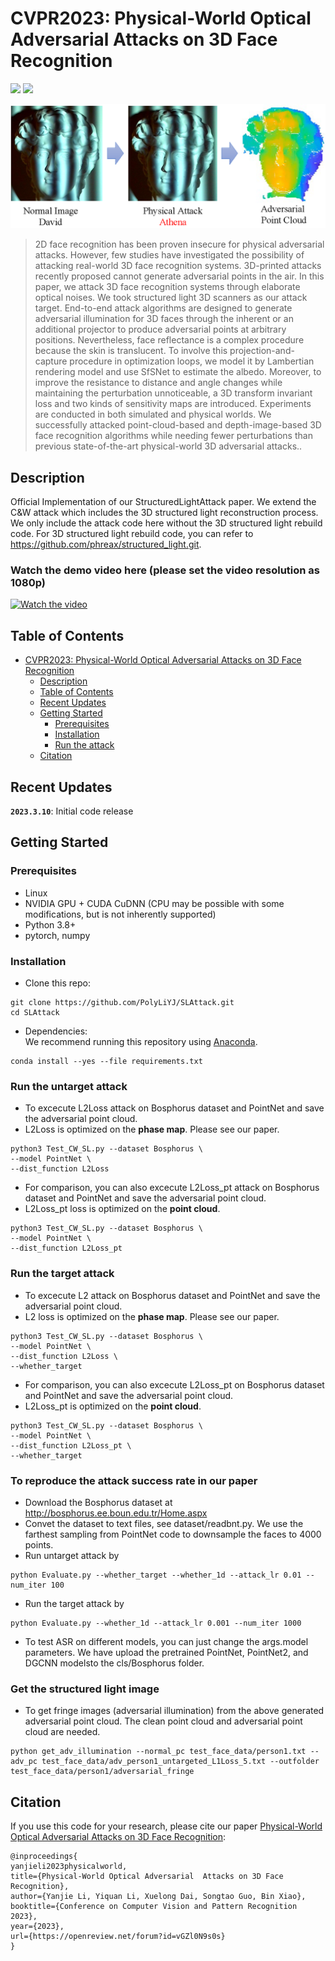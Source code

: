 # CVPR2023: Physical-World Optical Adversarial Attacks on 3D Face Recognition
<a href="https://arxiv.org/abs/2205.13412"><img src="https://img.shields.io/badge/arXiv-2205.13412-b31b1b.svg" height=22.5></a>
<a href="https://opensource.org/licenses/MIT"><img src="https://img.shields.io/badge/License-MIT-yellow.svg" height=22.5></a>  

<p align="center">
<img src="imgs/demo2.png" width="800px"/>
</p>

> 2D face recognition has been proven insecure for physical adversarial attacks. However, few studies have investigated the possibility of attacking real-world 3D face recognition systems. 3D-printed attacks recently proposed cannot generate adversarial points in the air. In this paper, we attack 3D face recognition systems through elaborate optical noises. We took structured light 3D scanners as our attack target. End-to-end attack algorithms are designed to generate adversarial illumination for 3D faces through the inherent or an additional projector to produce adversarial points at arbitrary positions. Nevertheless, face reflectance is a complex procedure because the skin is translucent. To involve this projection-and-capture procedure in optimization loops, we model it by Lambertian rendering model and use SfSNet to estimate the albedo. Moreover, to improve the resistance to distance and angle changes while maintaining the perturbation unnoticeable, a 3D transform invariant loss and two kinds of sensitivity maps are introduced. Experiments are conducted in both simulated and physical worlds. We successfully attacked point-cloud-based and depth-image-based 3D face recognition algorithms while needing fewer perturbations than previous state-of-the-art physical-world 3D adversarial attacks.. 



## Description   
Official Implementation of our StructuredLightAttack paper. We extend the C&W attack which includes the 3D structured light reconstruction process. We only include the attack code here without the 3D structured light rebuild code. For 3D structured light rebuild code, you can refer to https://github.com/phreax/structured_light.git. 

### Watch the demo video here (please set the video resolution as 1080p)
[![Watch the video](https://img.youtube.com/vi/zwAXvlh70yQ/hqdefault.jpg)](https://youtu.be/zwAXvlh70yQ)

## Table of Contents
- [CVPR2023: Physical-World Optical Adversarial Attacks on 3D Face Recognition](#cvpr2023-physical-world-optical-adversarial-attacks-on-3d-face-recognition)
  - [Description](#description)
  - [Table of Contents](#table-of-contents)
  - [Recent Updates](#recent-updates)
  - [Getting Started](#getting-started)
    - [Prerequisites](#prerequisites)
    - [Installation](#installation)
    - [Run the attack](#run-the-attack)
  - [Citation](#citation)
  
## Recent Updates
**`2023.3.10`**: Initial code release  


## Getting Started
### Prerequisites
- Linux
- NVIDIA GPU + CUDA CuDNN (CPU may be possible with some modifications, but is not inherently supported)
- Python 3.8+
- pytorch, numpy

### Installation
- Clone this repo:
``` 
git clone https://github.com/PolyLiYJ/SLAttack.git
cd SLAttack
```
- Dependencies:  
We recommend running this repository using [Anaconda](https://docs.anaconda.com/anaconda/install/). 
```
conda install --yes --file requirements.txt
```

### Run the untarget attack
- To excecute L2Loss attack on Bosphorus dataset and PointNet and save the adversarial point cloud.
- L2Loss is optimized on the **phase map**. Please see our paper.
```
python3 Test_CW_SL.py --dataset Bosphorus \
--model PointNet \
--dist_function L2Loss
```

- For comparison, you can also excecute L2Loss_pt attack on Bosphorus dataset and PointNet and save the adversarial point cloud.
- L2Loss_pt loss is optimized on the **point cloud**. 
```
python3 Test_CW_SL.py --dataset Bosphorus \
--model PointNet \
--dist_function L2Loss_pt
```

### Run the target attack
- To excecute L2 attack on Bosphorus dataset and PointNet and save the adversarial point cloud.
- L2 loss is optimized on the **phase map**. Please see our paper.
```
python3 Test_CW_SL.py --dataset Bosphorus \
--model PointNet \
--dist_function L2Loss \
--whether_target
```

- For comparison, you can also excecute L2Loss_pt on Bosphorus dataset and PointNet and save the adversarial point cloud.
- L2Loss_pt is optimized on the **point cloud**. 
```
python3 Test_CW_SL.py --dataset Bosphorus \
--model PointNet \
--dist_function L2Loss_pt \
--whether_target
```

### To reproduce the attack success rate in our paper
- Download the Bosphorus dataset at http://bosphorus.ee.boun.edu.tr/Home.aspx
- Convet the dataset to text files, see dataset/readbnt.py. We use the farthest sampling from PointNet code to downsample the faces to 4000 points.
- Run untarget attack by
```
python Evaluate.py --whether_target --whether_1d --attack_lr 0.01 --num_iter 100
```
- Run the target attack by
```
python Evaluate.py --whether_1d --attack_lr 0.001 --num_iter 1000
```
- To test ASR on different models, you can just change the args.model parameters. We have upload the pretrained PointNet, PointNet2, and DGCNN modelsto the cls/Bosphorus folder.


### Get the structured light image

- To get fringe images (adversarial illumination) from the above generated adversarial point cloud. The clean point cloud and adversarial point cloud are needed.
```
python get_adv_illumination --normal_pc test_face_data/person1.txt --adv_pc test_face_data/adv_person1_untargeted_L1Loss_5.txt --outfolder test_face_data/person1/adversarial_fringe
```

## Citation
If you use this code for your research, please cite our paper <a href="https://arxiv.org/abs/2205.13412">Physical-World Optical Adversarial Attacks on 3D Face Recognition</a>:

```
@inproceedings{
yanjieli2023physicalworld,
title={Physical-World Optical Adversarial  Attacks on 3D Face Recognition},
author={Yanjie Li, Yiquan Li, Xuelong Dai, Songtao Guo, Bin Xiao},
booktitle={Conference on Computer Vision and Pattern Recognition 2023},
year={2023},
url={https://openreview.net/forum?id=vGZl0N9s0s}
}
```

